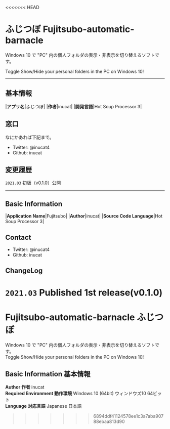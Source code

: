 <<<<<<< HEAD
# ふじつぼ Fujitsubo-automatic-barnacle
Windows 10 で "PC" 内の個人フォルダの表示・非表示を切り替えるソフトです。

Toggle Show/Hide your personal folders in the PC on Windows 10!

---

## 基本情報
|**アプリ名**|ふじつぼ|
|**作者**|inucat|
|**開発言語**|Hot Soup Processor 3|

## 窓口
なにかあれば下記まで。
- Twitter: @inucat4
- Github: inucat

## 変更履歴
`2021.03` 初版（v0.1.0）公開

---

## Basic Information
|**Application Name**|Fujitsubo|
|**Author**|inucat|
|**Source Code Language**|Hot Soup Processor 3|

## Contact
- Twitter: @inucat4
- Github: inucat

## ChangeLog
`2021.03` Published 1st release(v0.1.0)
=======
# Fujitsubo-automatic-barnacle ふじつぼ
Windows 10 で "PC" 内の個人フォルダの表示・非表示を切り替えるソフトです。  
Toggle Show/Hide your personal folders in the PC on Windows 10!

## Basic Information 基本情報
**Author 作者** inucat  
**Required Environment 動作環境** Windows 10 (64bit) ウィンドウズ10 64ビット  
**Language 対応言語** Japanese 日本語  
>>>>>>> 6894ddf41124578ee1c3a7aba90788ebaa813d90
